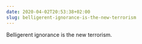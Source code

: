 ```yaml
---
date: 2020-04-02T20:53:38+02:00
slug: belligerent-ignorance-is-the-new-terrorism
---
```

Belligerent ignorance is the new terrorism.


